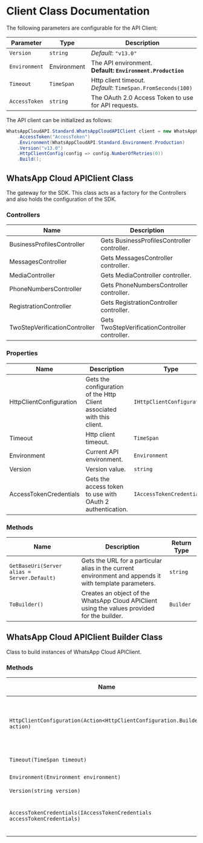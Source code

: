
# Client Class Documentation

The following parameters are configurable for the API Client:

| Parameter | Type | Description |
|  --- | --- | --- |
| `Version` | `string` | *Default*: `"v13.0"` |
| `Environment` | Environment | The API environment. <br> **Default: `Environment.Production`** |
| `Timeout` | `TimeSpan` | Http client timeout.<br>*Default*: `TimeSpan.FromSeconds(100)` |
| `AccessToken` | `string` | The OAuth 2.0 Access Token to use for API requests. |

The API client can be initialized as follows:

```csharp
WhatsAppCloudAPI.Standard.WhatsAppCloudAPIClient client = new WhatsAppCloudAPI.Standard.WhatsAppCloudAPIClient.Builder()
    .AccessToken("AccessToken")
    .Environment(WhatsAppCloudAPI.Standard.Environment.Production)
    .Version("v13.0")
    .HttpClientConfig(config => config.NumberOfRetries(0))
    .Build();
```

## WhatsApp Cloud APIClient Class

The gateway for the SDK. This class acts as a factory for the Controllers and also holds the configuration of the SDK.

### Controllers

| Name | Description |
|  --- | --- |
| BusinessProfilesController | Gets BusinessProfilesController controller. |
| MessagesController | Gets MessagesController controller. |
| MediaController | Gets MediaController controller. |
| PhoneNumbersController | Gets PhoneNumbersController controller. |
| RegistrationController | Gets RegistrationController controller. |
| TwoStepVerificationController | Gets TwoStepVerificationController controller. |

### Properties

| Name | Description | Type |
|  --- | --- | --- |
| HttpClientConfiguration | Gets the configuration of the Http Client associated with this client. | `IHttpClientConfiguration` |
| Timeout | Http client timeout. | `TimeSpan` |
| Environment | Current API environment. | `Environment` |
| Version | Version value. | `string` |
| AccessTokenCredentials | Gets the access token to use with OAuth 2 authentication. | `IAccessTokenCredentials` |

### Methods

| Name | Description | Return Type |
|  --- | --- | --- |
| `GetBaseUri(Server alias = Server.Default)` | Gets the URL for a particular alias in the current environment and appends it with template parameters. | `string` |
| `ToBuilder()` | Creates an object of the WhatsApp Cloud APIClient using the values provided for the builder. | `Builder` |

## WhatsApp Cloud APIClient Builder Class

Class to build instances of WhatsApp Cloud APIClient.

### Methods

| Name | Description | Return Type |
|  --- | --- | --- |
| `HttpClientConfiguration(Action<HttpClientConfiguration.Builder> action)` | Gets the configuration of the Http Client associated with this client. | `Builder` |
| `Timeout(TimeSpan timeout)` | Http client timeout. | `Builder` |
| `Environment(Environment environment)` | Current API environment. | `Builder` |
| `Version(string version)` | Version value. | `Builder` |
| `AccessTokenCredentials(IAccessTokenCredentials accessTokenCredentials)` | Gets the access token to use with OAuth 2 authentication. | `Builder` |

